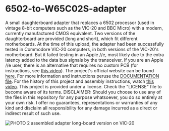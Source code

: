 # 6502-to-W65C02S-adapter
A small daughterboard adapter that replaces a 6502 processor (used in vintage 8-bit computers such as the VIC-20 and BBC Micro) with a modern, currently manufactured CMOS equivalent. Two versions of the daughterboard are provided (long and short), which fit different motherboards. At the time of this upload, the adapter had been successfully tested in Commodore VIC-20 computers, in both versions of the VIC-20's motherboard. But it failed testing in an Apple //e, most likely due to the extra latency added to the data bus signals by the transceiver. If you are an Apple //e user, there is an alternative that requires no custom PCB (for instructions, see <a href ="https://youtu.be/BtxW8AWfh9s">this video</a>). The project's official website can be found <a href="https://www.thebyteattic.com/p/6502-adapter.html">here</a>. For more information and instructions peruse the <a href="https://github.com/TheByteAttic/6502-to-W65C02S-adapter/blob/master/DOCUMENTATION%206502%20Adapter.pdf">DOCUMENTATION file</a>. For the history of this project and assembly instructions, watch <a href="https://youtu.be/XwWGl3z_IFQ">this video</a>. This project is provided under a license. Check the "LICENSE" file to become aware of its terms. DISCLAIMER: Should you choose to use any of the files in this repository for any purpose whatsoever, you do so entirely at your own risk. I offer no guarantees, representations or warranties of any kind and disclaim all responsibility for any damage incurred as a direct or indirect result of such use.

![PHOTO 2 assembled adapter long-board version on VIC-20](https://user-images.githubusercontent.com/69539226/117316975-61d47c00-ae89-11eb-98c4-61d9f0599a7a.jpeg)
